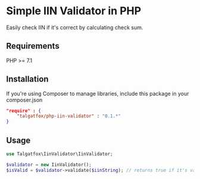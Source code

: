 # Simple IIN Validator in PHP

Easily check IIN if it's correct by calculating check sum.

## Requirements

PHP >= 7.1

## Installation
If you're using Composer to manage libraries, include this package in your composer.json
```json
"require" : {
    "talgatfox/php-iin-validator" : "0.1.*"
}
```

## Usage

```php
use Talgatfox\IinValidator\IinValidator;

$validator = new IinValidator();
$isValid = $validator->validate($iinString); // returns true if it's valid otherwise false

```
